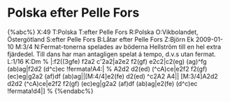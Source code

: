 # Polska efter Pelle Fors

{%abc%}
X:49
T:Polska
T:efter Pelle Fors
R:Polska
O:Vikbolandet, Östergötland
S:efter Pelle Fors
B:Låtar efter Pelle Fors
Z:Björn Ek 2009-01-10
M:3/4
N:Fermat-tonerna spelades av böderna Hellström till en hel extra fjärdedel. Till dans har man antagligen spelat á tempo, d.v.s utan fermat.
L:1/16
K:Dm
%
|:f2((3gfe) f2a2 c'2a2|a2e2 f2(gf) e2c2|c2(eg) (ag)^fg (ab)ag|f2d2 (d^c)ec !fermata!A4:|
%
A2d2 d2(ed) (^cA)ce|e2f2 f2(gf) (ec)eg|g2a2 (af)df (ab)ag||[M:4/4]e2(fe) d2(ed) ^c2A2 A4||
[M:3/4]A2d2 d2d2 (^cA)ce|e2f2 f2(gf) (ec)eg|g2a2 (af)df (ab)ag|e2(fe) (d^c)ec !fermata!d4|]
%
{%endabc%}

